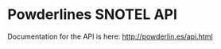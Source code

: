Powderlines SNOTEL API
===============

Documentation for the API is here: http://powderlin.es/api.html